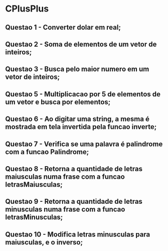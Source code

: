 # CPlusPlus

## Questao 1 - Converter dolar em real;

## Questao 2 - Soma de elementos de um vetor de inteiros;

## Questao 3 - Busca pelo maior numero em um vetor de inteiros;

## Questao 5 - Multiplicacao por 5 de elementos de um vetor e busca por elementos;

## Questao 6 - Ao digitar uma string, a mesma é mostrada em tela invertida pela funcao inverte;

## Questao 7 - Verifica se uma palavra é palindrome com a funcao Palindrome;

## Questao 8 - Retorna a quantidade de letras maiusculas numa frase com a funcao letrasMaiusculas;

## Questao 9 - Retorna a quantidade de letras minusculas numa frase com a funcao letrasMinusculas;

## Questao 10 - Modifica letras minusculas para maiusculas, e o inverso;

